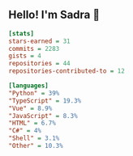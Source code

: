 ## Hello! I'm Sadra 👋

```ini
[stats]
stars-earned = 31
commits = 2283
gists = 4
repositories = 44
repositories-contributed-to = 12

[languages]
"Python" = 39%
"TypeScript" = 19.3%
"Vue" = 8.9%
"JavaScript" = 8.3%
"HTML" = 6.7%
"C#" = 4%
"Shell" = 3.1%
"Other" = 10.3%
```

<!--
**sadra1f/sadra1f** is a ✨ _special_ ✨ repository because its `README.md` (this file) appears on your GitHub profile.

Here are some ideas to get you started:

- 🔭 I’m currently working on ...
- 🌱 I’m currently learning ...
- 👯 I’m looking to collaborate on ...
- 🤔 I’m looking for help with ...
- 💬 Ask me about ...
- 📫 How to reach me: ...
- 😄 Pronouns: ...
- ⚡ Fun fact: ...
-->
